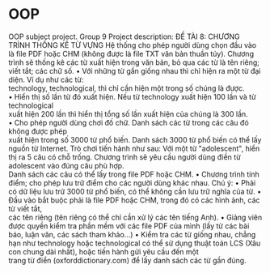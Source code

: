 OOP
===

OOP subject project.
Group 9
Project description:
ĐỀ TÀI 8: CHƯƠNG TRÌNH THỐNG KÊ TỪ VỰNG
Hệ	thống	cho	phép	người	dùng	chọn	đầu	vào	là	file	PDF	hoặc	CHM	(không	được	là	file	TXT	văn	
bản	thuần	túy).	Chương	trình	sẽ	thống	kê	các	từ	xuất	hiện	trong	văn	bản,	bỏ	qua	các	từ	là	tên	
riêng;	viết	tắt;	các	chữ	số.
•  Với	 những	 từ	 gần	 giống	 nhau	 thì	 chỉ	 hiện	 ra	 một	 từ	 đại	 diện.	 Ví	 dụ	 như	 các	 từ:	
technology,	technological,	thì	chỉ	cần	hiện	một	trong	số	chúng	là	được.	
•  Hiển	thị	số	lần	từ	đó	xuất	hiện.	Nếu	từ	technology	xuất	hiện	100	lần	và	từ	technological	
xuất	hiện	200	lần	thì	hiển	thị	tổng	số	lần	xuất	hiện	của	chúng	là	300	lần.	
•  Cho	phép	người	dùng	chơi	đố	chữ.	Danh	sách	các	từ	trong	các	câu	đó	không	được	phép	
xuất	hiện	trong	số	3000	từ	phổ	biến.	Danh	sách	3000	từ	phổ	biến	có	thể	lấy	nguồn	từ
Internet.	Trò	chơi	tiến	hành	như	sau:	Với	một	từ	"adolescent",	hiển	thị	ra	5	câu	có	chỗ
trống.	Chương	trình	sẽ	yêu	cầu	người	dùng	điền	từ	adolescent	vào	đúng	câu	phù	hợp.	
Danh	sách	các	câu	có	thể	lấy	trong	file	PDF	hoặc	CHM.
•  Chương	trình	tính	điểm;	cho	phép	lưu	trữ	điểm	cho	các	người	dùng	khác	nhau.
Chú	ý:
•  Phải	có	dữ	liệu	lưu	trữ	3000	từ	phổ	biến,	có	thể	không	cần	lưu	trữ	nghĩa	của	từ.
•  Đầu	vào	bắt	buộc	phải	là	file	PDF	hoặc	CHM,	trong	đó	có	các	hình	ảnh,	các	từ	viết	tắt,	
các	tên	riêng	(tên	riêng	có	thể	chỉ	cần	xử	lý	các	tên	tiếng	Anh).
•  Giảng	viên	được	quyền	kiểm	tra	phần	mềm	với	các	file	PDF	của	mình	(lấy	từ	các	bài	
báo,	luận	văn,	các	sách	tham	khảo...)
•  Kiểm	 tra	 các	 từ	giống	 nhau,	 chẳng	 hạn	 như	 technology	 hoặc	 technological	 có	 thể	sử
dụng	 thuật	 toán	 LCS	 (Xâu	 con	 chung	 dài	 nhất),	 hoặc	tiến	 hành	 gửi	yêu	 cầu	đến	 một	
trang	từ	điển	(oxforddictionary.com)	để	lấy	danh	sách	các	từ	gần	đúng.
